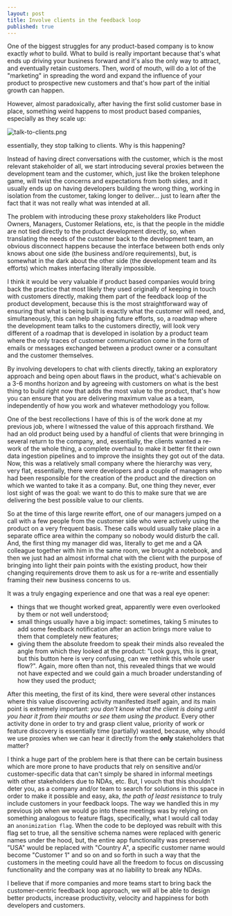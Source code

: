 ```yaml
---
layout: post
title: Involve clients in the feedback loop
published: true
---  
```

One of the biggest struggles for any product-based company is to know exactly _what_ to build. What to build is really important because that's what ends up driving your business forward and it's also the only way to attract, and eventually retain customers. Then, word of mouth, will do a lot of the "marketing" in spreading the word and expand the influence of your product to prospective new customers and that's how part of the initial growth can happen.

However, almost paradoxically, after having the first solid customer base in place, something weird happens to most product based companies, especially as they scale up: 

![talk-to-clients.png]({{site.baseurl}}/images/talk-to-clients.png)

essentially, they stop talking to clients. Why is this happening?

Instead of having direct conversations with the customer, which is the most relevant stakeholder of all, we start introducing several proxies between the development team and the customer, which, just like the broken telephone game, will twist the concerns and expectations from both sides, and it usually ends up on having developers building the wrong thing, working in isolation from the customer, taking longer to deliver... just to learn after the fact that it was not really what was intended at all.

The problem with introducing these proxy stakeholders like Product Owners, Managers, Customer Relations, etc, is that the people in the middle are not tied directly to the product development directly, so, when translating the needs of the customer back to the development team, an obvious disconnect happens because the interface between both ends only knows about one side (the business and/ore requirements), but, is somewhat in the dark about the other side (the development team and its efforts) which makes interfacing literally impossible.

I think it would be very valuable if product based companies would bring back the practice that most likely they used originally of keeping in touch with customers directly, making them part of the feedback loop of the product development, because this is the most straightforward way of ensuring that what is being built is exactly what the customer will need, and, simultaneously, this can help shaping future efforts, so, a roadmap where the development team talks to the customers directly, will look very different of a roadmap that is developed in isolation by a product team where the only traces of customer communication come in the form of emails or messages exchanged between a product owner or a consultant and the customer themselves.

By involving developers to chat with clients directly, taking an exploratory approach and being open about flaws in the product, what's achievable on a 3-6 months horizon and by agreeing with customers on what is the best thing to build right now that adds the most value to the product, that's how you can ensure that you are delivering maximum value as a team, independently of how you work and whatever methodology you follow.

One of the best recollections I have of this is of the work done at my previous job, where I witnessed the value of this approach firsthand. We had an old product being used by a handful of clients that were brinnging in several return to the company, and, essentially, the clients wanted a re-work of the whole thing, a complete overhaul to make it better fit their own data ingestion pipelines and to improve the insights they got out of the data. Now, this was a relatively small company where the hierarchy was very, very flat, essentially, there were developers and a couple of managers who had been responsible for the creation of the product and the direction on which we wanted to take it as a company. But, one thing they never, ever lost sight of was the goal: we want to do this to make sure that we are delivering the best possible value to our clients. 

So at the time of this large rewrite effort, one of our managers jumped on a call with a few people from the customer side who were actively using the product on a very frequent basis. These calls would usually take place in a separate office area within the company so nobody would disturb the call. And, the first thing my manager did was, literally to get me and a QA colleague together with him in the same room, we brought a notebook, and then we just had an almost informal chat with the client with the purpose of bringing into light their pain points with the existing product, how their changing requirements drove them to ask us for a re-write and essentially framing their new business concerns to us.

It was a truly engaging experience and one that was a real eye opener:

- things that we thought worked great, apparently were even overlooked by them or not well understood;
- small things usually have a big impact: sometimes, taking 5 minutes to add some feedback notification after an action brings more value to them that completely new features;
- giving them the absolute freedom to speak their minds also revealed the angle from which they looked at the product: "Look guys, this is great, but this button here is very confusing, can we rethink this whole user flow?". Again, more often than not, this revealed things that we would not have expected and we could gain a much broader understanding of how they used the product;

After this meeting, the first of its kind, there were several other instances where this value discovering activity manifested itself again, and its main point is extremely important: _you don't know what the client is doing until you hear it from their mouths or see them using the product._ Every other activity done in order to try and grasp client value, priority of work or feature discovery is essentially time (partially) wasted, because, why should we use proxies when we can hear it directly from the **only** stakeholders that matter?

I think a huge part of the problem here is that there can be certain business which are more prone to have products that rely on sensitive and/or customer-specific data that can't simply be shared in informal meetings with other stakeholders due to NDAs, etc. But, I vouch that this shouldn't deter you, as a company and/or team to search for solutions in this space in order to make it possible and easy, aka, _the path of least resistance_ to truly include customers in your feedback loops. The way we handled this in my previous job when we would go into these meetings was by relying on something analogous to feature flags, specifically, what I would call today an `anonimization flag`. When the code to be deployed was rebuilt with this flag set to true, all the sensitive schema names were replaced with generic names under the hood, but, the entire app functionality was preserved: "USA" would be replaced with "Country A", a specific customer name would become "Customer 1" and so on and so forth in such a way that the customers in the meeting could have all the freedom to focus on discussing functionality and the company was at no liability to break any NDAs.

I believe that if more companies and more teams start to bring back the customer-centric feedback loop approach, we will all be able to design better products, increase productivity, velocity and happiness for both developers and customers.

